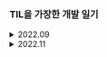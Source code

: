 ### TIL을 가장한 개발 일기

<details>
<summary>2022.09</summary>
<div markdown="1">

[220915](https://github.com/waveinyu/TIL/blob/main/2022-09-15.md)<br>
[220916](https://github.com/waveinyu/TIL/blob/main/2022-09-16.md)<br>
[220920](https://github.com/waveinyu/TIL/blob/main/2022-09-20.md)<br>
[220921](https://github.com/waveinyu/TIL/blob/main/2022-09-21.md)<br>

</div>
</details>

<details>
<summary>2022.11</summary>
<div markdown="1">
추가 예정
</div>
</details>
